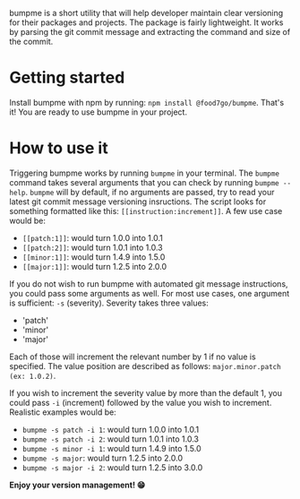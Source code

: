 bumpme is a short utility that will help developer maintain clear versioning for their packages and projects.
The package is fairly lightweight. It works by parsing the git commit message and extracting the command and size of the commit.

# Getting started

Install bumpme with npm by running: `npm install @food7go/bumpme`.
That's it! You are ready to use bumpme in your project.

# How to use it

Triggering bumpme works by running `bumpme` in your terminal.
The `bumpme` command takes several arguments that you can check by running `bumpme --help`.
`bumpme` will by default, if no arguments are passed, try to read your latest git commit message versioning insructions. The script looks for something formatted like this: `[[instruction:increment]]`. A few use case would be:

- `[[patch:1]]`: would turn 1.0.0 into 1.0.1
- `[[patch:2]]`: would turn 1.0.1 into 1.0.3
- `[[minor:1]]`: would turn 1.4.9 into 1.5.0
- `[[major:1]]`: would turn 1.2.5 into 2.0.0

If you do not wish to run bumpme with automated git message instructions, you could pass some arguments as well.
For most use cases, one argument is sufficient: `-s` (severity).
Severity takes three values:

- 'patch'
- 'minor'
- 'major'

Each of those will increment the relevant number by 1 if no value is specified.
The value position are described as follows: `major.minor.patch (ex: 1.0.2)`.

If you wish to increment the severity value by more than the default 1, you could pass `-i` (increment) followed by the value you wish to increment. Realistic examples would be:

- `bumpme -s patch -i 1`: would turn 1.0.0 into 1.0.1
- `bumpme -s patch -i 2`: would turn 1.0.1 into 1.0.3
- `bumpme -s minor -i 1`: would turn 1.4.9 into 1.5.0
- `bumpme -s major`: would turn 1.2.5 into 2.0.0
- `bumpme -s major -i 2`: would turn 1.2.5 into 3.0.0

**Enjoy your version management! 😁**
